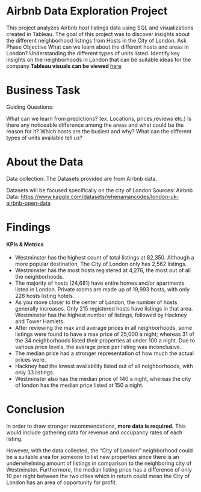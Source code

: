 # Airbnb Data Exploration Project
This project analyzes Airbnb host listings data using SQL and visualizations created in Tableau. The goal of this project was to discover insights about the different neighborhood listings from Hosts in the City of London. Ask Phase Objective What can we learn about the different hosts and areas in London? Understanding the different types of units listed. Identify key insights on the neighborhoods in London that can be suitable ideas for the company.**Tableau visuals can be viewed** [here](https://public.tableau.com/app/profile/giankarlo.alvarado/viz/AirbnbCityofLondon/AirbnbdetailsofLondon#2) 
# Business Task
Guiding Questions:

What can we learn from predictions? (ex. Locations, prices,reviews etc.)
Is there any noticeable difference among the areas and what could be the reason for it?
Which hosts are the busiest and why?
What can the different types of units available tell us?
# About the Data
Data collection: The Datasets provided are from Airbnb data.

Datasets will be focused specifically on the city of London Sources: Airbnb Data: https://www.kaggle.com/datasets/whenamancodes/london-uk-airbnb-open-data 
# Findings
#### KPIs & Metrics
- Westminster has the highest count of total listings at 82,350. Although a more popular destination, The City of London only has 2,562 listings.
- Westminster has the most hosts registered at 4,276, the most out of all the neighborhoods.
- The majority of hosts (24,681) have entire homes and/or apartments listed in London. Private rooms are made up of 19,993 hosts, with only 228 hosts listing hotels.
- As you move closer to the center of London, the number of hosts generally increases. Only 215 registered hosts have listings in that area. Westminster has the highest number of listings, followed by Hackney and Tower Hamlets.
- After reviewing the max and average prices in all neighborhoods, some listings were found to have a max price of 25,000 a night; whereas 31 of the 34 neighborhoods listed their properties at under 100 a night. Due to various price levels, the average price per listing was inconclusive..
- The median price had a stronger representation of how much the actual prices were.
- Hackney had the lowest availability listed out of all neighborhoods, with only 33 listings.
- Westminster also has the median price of 140 a night, whereas the city of london has the median price listed at 150 a night.
# Conclusion
In order to draw stronger recommendations, **more data is required.** This would include gathering data for revenue and occupancy rates of each listing.

However, with the data collected, the “City of London” neighborhood could be a suitable area for someone to list new properties since there is an underwhelming amount of listings in comparison to the neighboring city of Westminster. Furthermore, the median listing price has a difference of only 10 per night between the two cities which in return could mean the City of London has an area of opportunity for profit.

